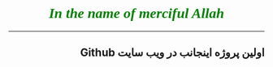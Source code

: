<!DOCTYPE html>
  <html>
    <head>
    </head>
    <body>
      <h1 title = "بسم الله الرحمن الرحیم" align="center"><b><i><font face="arial black" 
			color="green">In the name of merciful Allah</font></i></b></h1>
      <hr />
      <h2 dir="rtl" align="right">اولین پروژه اینجانب در ویب سایت Github</h2> 
    </body>
  </html>
